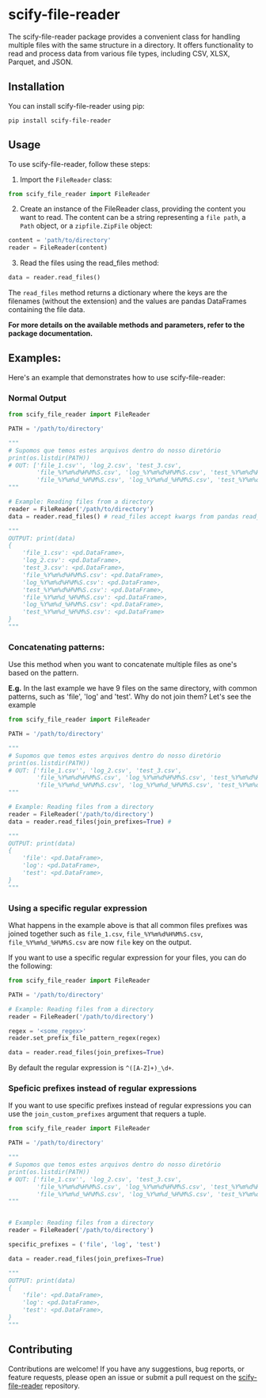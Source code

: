 # scify-file-reader
The scify-file-reader package provides a convenient class for handling multiple files with the same structure in a directory. It offers functionality to read and process data from various file types, including CSV, XLSX, Parquet, and JSON.

## Installation

You can install scify-file-reader using pip:

```shell
pip install scify-file-reader
```

## Usage

To use scify-file-reader, follow these steps:

1. Import the `FileReader` class:

```python
from scify_file_reader import FileReader
```

2. Create an instance of the FileReader class, providing the content you want to read. The content can be a string representing a `file path`, a `Path` object, or a `zipfile.ZipFile` object:
```python 
content = 'path/to/directory'
reader = FileReader(content)
```

3. Read the files using the read_files method:
```python
data = reader.read_files()
```

The `read_files` method returns a dictionary where the keys are the filenames (without the extension) and the values are pandas DataFrames containing the file data.

**For more details on the available methods and parameters, refer to the package documentation.**


## Examples:
Here's an example that demonstrates how to use scify-file-reader:

### Normal Output
```python
from scify_file_reader import FileReader

PATH = '/path/to/directory'

"""
# Supomos que temos estes arquivos dentro do nosso diretório
print(os.listdir(PATH))
# OUT: ['file_1.csv'', 'log_2.csv', 'test_3.csv',
        'file_%Y%m%d%H%M%S.csv', 'log_%Y%m%d%H%M%S.csv', 'test_%Y%m%d%H%M%S.csv', 
        'file_%Y%m%d_%H%M%S.csv', 'log_%Y%m%d_%H%M%S.csv', 'test_%Y%m%d_%H%M%S.csv', 
"""

# Example: Reading files from a directory
reader = FileReader('/path/to/directory')
data = reader.read_files() # read_files accept kwargs from pandas read_ methods

"""
OUTPUT: print(data)
{
    'file_1.csv': <pd.DataFrame>,
    'log_2.csv': <pd.DataFrame>,
    'test_3.csv': <pd.DataFrame>,
    'file_%Y%m%d%H%M%S.csv': <pd.DataFrame>,
    'log_%Y%m%d%H%M%S.csv': <pd.DataFrame>,
    'test_%Y%m%d%H%M%S.csv': <pd.DataFrame>,
    'file_%Y%m%d_%H%M%S.csv': <pd.DataFrame>,
    'log_%Y%m%d_%H%M%S.csv': <pd.DataFrame>,
    'test_%Y%m%d_%H%M%S.csv': <pd.DataFrame>
}
"""

```

### Concatenating patterns:
Use this method when you want to concatenate multiple files as one's based on the pattern.

**E.g.** In the last example we have 9 files on the same directory, with common patterns, such as 'file', 'log' and 'test'. Why do not join them? Let's see the example

```python
from scify_file_reader import FileReader

PATH = '/path/to/directory'

"""
# Supomos que temos estes arquivos dentro do nosso diretório
print(os.listdir(PATH))
# OUT: ['file_1.csv'', 'log_2.csv', 'test_3.csv',
        'file_%Y%m%d%H%M%S.csv', 'log_%Y%m%d%H%M%S.csv', 'test_%Y%m%d%H%M%S.csv', 
        'file_%Y%m%d_%H%M%S.csv', 'log_%Y%m%d_%H%M%S.csv', 'test_%Y%m%d_%H%M%S.csv', 
"""

# Example: Reading files from a directory
reader = FileReader('/path/to/directory')
data = reader.read_files(join_prefixes=True) #

"""
OUTPUT: print(data)
{
    'file': <pd.DataFrame>,
    'log': <pd.DataFrame>,
    'test': <pd.DataFrame>,
}
"""
```

### Using a specific regular expression

What happens in the example above is that all common files prefixes was joined together such as `file_1.csv`, `file_%Y%m%d%H%M%S.csv`, `file_%Y%m%d_%H%M%S.csv` are now `file` key on the output.  

If you want to use a specific regular expression for your files, you can do the following:

```python
from scify_file_reader import FileReader

PATH = '/path/to/directory'

# Example: Reading files from a directory
reader = FileReader('/path/to/directory')

regex = '<some_regex>'
reader.set_prefix_file_pattern_regex(regex)

data = reader.read_files(join_prefixes=True) 
```

By default the regular expression is `^([A-Z]+)_\d+`.

### Speficic prefixes instead of regular expressions

If you want to use specific prefixes instead of regular expressions you can use the `join_custom_prefixes` argument that requers a tuple.

```python
from scify_file_reader import FileReader

PATH = '/path/to/directory'

"""
# Supomos que temos estes arquivos dentro do nosso diretório
print(os.listdir(PATH))
# OUT: ['file_1.csv'', 'log_2.csv', 'test_3.csv',
        'file_%Y%m%d%H%M%S.csv', 'log_%Y%m%d%H%M%S.csv', 'test_%Y%m%d%H%M%S.csv', 
        'file_%Y%m%d_%H%M%S.csv', 'log_%Y%m%d_%H%M%S.csv', 'test_%Y%m%d_%H%M%S.csv', 
"""


# Example: Reading files from a directory
reader = FileReader('/path/to/directory')

specific_prefixes = ('file', 'log', 'test')

data = reader.read_files(join_prefixes=True) 

"""
OUTPUT: print(data)
{
    'file': <pd.DataFrame>,
    'log': <pd.DataFrame>,
    'test': <pd.DataFrame>,
}
"""
```

## Contributing
Contributions are welcome! If you have any suggestions, bug reports, or feature requests, please open an issue or submit a pull request on the [scify-file-reader](https://github.com/Jeferson-Peter/scify-file-reader) repository.
